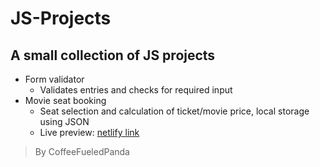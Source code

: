 # JS-Projects

## A small collection of JS projects

* Form validator
  * Validates entries and checks for required input
* Movie seat booking
  * Seat selection and calculation of ticket/movie price, local storage using JSON
  * Live preview: [netlify link](https://movie-seat-booking-preview-coffeefueledpanda.netlify.app/)

> By CoffeeFueledPanda

